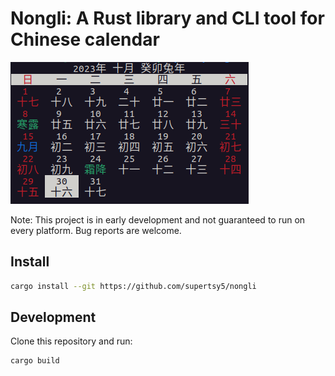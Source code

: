 # Nongli: A Rust library and CLI tool for Chinese calendar
![Preview](./preview.png)

Note: This project is in early development and not guaranteed to run on every platform.
Bug reports are welcome.
## Install
```sh
cargo install --git https://github.com/supertsy5/nongli
```
## Development
Clone this repository and run:
```sh
cargo build
```